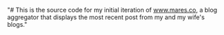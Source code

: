 "# This is the source code for my initial iteration of www.mares.co, a blog aggregator that displays the most recent post from my and my wife's blogs." 
